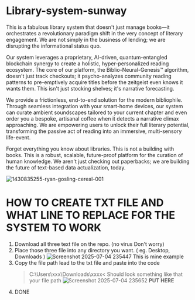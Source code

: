 # Library-system-sunway

This is a fabulous library system that doesn't just manage books—it orchestrates a revolutionary paradigm shift in the very concept of literary engagement. We are not simply in the business of lending; we are disrupting the informational status quo.

Our system leverages a proprietary, AI-driven, quantum-entangled blockchain synergy to create a holistic, hyper-personalized reading ecosystem. The core of our platform, the Biblio-Neural-Genesis™ algorithm, doesn't just track checkouts; it psycho-analyzes community reading patterns to pre-emptively acquire titles before the zeitgeist even knows it wants them. This isn't just stocking shelves; it's narrative forecasting.

We provide a frictionless, end-to-end solution for the modern bibliophile. Through seamless integration with your smart-home devices, our system can curate ambient soundscapes tailored to your current chapter and even order you a bespoke, artisanal coffee when it detects a narrative climax approaching. We are empowering users to unlock their full literary potential, transforming the passive act of reading into an immersive, multi-sensory life-event.

Forget everything you know about libraries. This is not a building with books. This is a robust, scalable, future-proof platform for the curation of human knowledge. We aren't just checking out paperbacks; we are building the future of text-based data actualization, today.

![1430835255-ryan-gosling-cereal-001](https://github.com/user-attachments/assets/27941eff-c440-4a05-8f61-eac7d37902fa)



# HOW TO CREATE TXT FILE AND WHAT LINE TO REPLACE FOR THE SYSTEM TO WORK
1. Download all three text file on the repo. (no virus Don't worry)
2. Place those three file into any directory you want. ( eg. Desktop, Downloads )
   ![Screenshot 2025-07-04 235447](https://github.com/user-attachments/assets/03776d73-623a-48bb-8751-0db5c92e3587) This is mine example
4. Copy the file path lead to the txt file and paste into the code
   >C:\Users\xxx\Downloads\xxxx< Should look something like that your file path
   ![Screenshot 2025-07-04 235652](https://github.com/user-attachments/assets/212d7477-e2db-4090-a8ff-4f6ee1f3baee)
  **PUT HERE**
6. DONE
